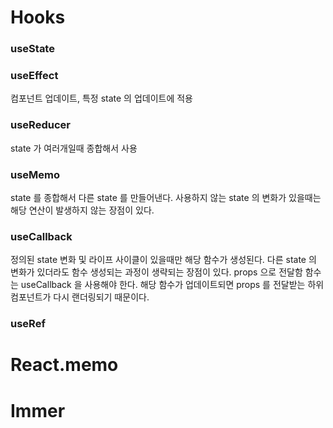 # Hooks
### useState

### useEffect
컴포넌트 업데이트, 특정 state 의 업데이트에 적용

### useReducer
state 가 여러개일때 종합해서 사용

### useMemo
state 를 종합해서 다른 state 를 만들어낸다.
사용하지 않는 state 의 변화가 있을때는 해당 연산이 발생하지 않는 장점이 있다.

### useCallback
정의된 state 변화 및 라이프 사이클이 있을때만 해당 함수가 생성된다.
다른 state 의 변화가 있더라도 함수 생성되는 과정이 생략되는 장점이 있다.
props 으로 전달함 함수는 useCallback 을 사용해야 한다.
해당 함수가 업데이트되면 props 를 전달받는 하위 컴포넌트가 다시 랜더링되기 때문이다.

### useRef

# React.memo

# Immer
